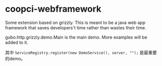# coopci-webframework

Some extension based on grizzly.
This is meant to be a java web app framework that saves developers't time rather than wastes their time.

gubo.http.grizzly.demo.Main is the main demo. More examples will be added to it. 

其中 `ServiceRegistry.register(new DemoService(), server, "");` 是最重要的demo。
